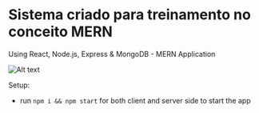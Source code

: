 # Sistema criado para treinamento no conceito MERN
Using React, Node.js, Express & MongoDB - MERN Application

![Alt text](https://github.com/Onjacktallcuca/CadastroBuribiker/blob/main/screen.jpg?raw=true "Title")

Setup:

- run ```npm i && npm start``` for both client and server side to start the app
